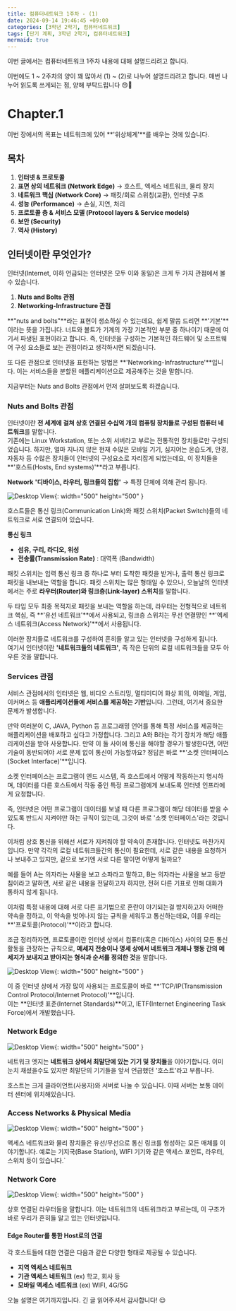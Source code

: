 ```yaml
---
title: 컴퓨터네트워크 1주차 - (1)
date: 2024-09-14 19:46:45 +09:00
categories: [3학년 2학기, 컴퓨터네트워크]
tags: [단기 계획, 3학년 2학기, 컴퓨터네트워크]
mermaid: true
---
```


이번 글에서는 컴퓨터네트워크 1주차 내용에 대해 설명드리려고 합니다.

이번에도 1 ~ 2주차의 양이 꽤 많아서 (1) ~ (2)로 나누어 설명드리려고 합니다. 매번 나누어 읽도록 쓰게되는 점, 양해 부탁드립니다 😓🙏

# Chapter.1

이번 장에서의 목표는 네트워크에 있어 **'위상체계'**를 배우는 것에 있습니다.

## **목차**

1. **인터넷 & 프로토콜**
2. **표면 상의 네트워크 (Network Edge)**
   → 호스트, 엑세스 네트워크, 물리 장치
3. **네트워크 핵심 (Network Core)**
   → 패킷/회로 스위칭(교환), 인터넷 구조
4. **성능 (Performance)**
   → 손실, 지연, 처리
5. **프로토콜 층 & 서비스 모델 (Protocol layers & Service models)**
6. **보안 (Security)**
7. **역사 (History)**

## **인터넷이란 무엇인가?**

인터넷(Internet, 이하 언급되는 인터넷은 모두 이와 동일)은 크게 두 가지 관점에서 볼 수 있습니다.

1. **Nuts and Bolts 관점**
2. **Networking-Infrastructure 관점**

**"nuts and bolts"**라는 표현이 생소하실 수 있는데요, 쉽게 말씀 드리면 **'기본'**이라는 뜻을 가집니다. 너트와 볼트가 기계의 가장 기본적인 부분 중 하나이기 때문에 여기서 파생된 표현이라고 합니다. 즉, 인터넷을 구성하는 기본적인 하드웨어 및 소프트웨어 구성 요소들로 보는 관점이라고 생각하시면 되겠습니다.

또 다른 관점으로 인터넷을 표현하는 방법은 **'Networking-Infrastructure'**입니다. 이는 서비스들을 분할된 애플리케이션으로 제공해주는 것을 말합니다.

지금부터는 Nuts and Bolts 관점에서 먼저 살펴보도록 하겠습니다.

### **Nuts and Bolts 관점**

인터넷이란 **전 세계에 걸쳐 상호 연결된 수십억 개의 컴퓨팅 장치들로 구성된 컴퓨터 네트워크**를 말합니다.  
기존에는 Linux Workstation, 또는 소위 서버라고 부르는 전통적인 장치들로만 구성되었습니다. 하지만, 얼마 지나지 않은 현재 수많은 모바일 기기, 심지어는 온습도계, 안경, 자동차 등 수많은 장치들이 인터넷의 구성요소로 자리잡게 되었는데요, 이 장치들을 **'호스트(Hosts, End systems)'**라고 부릅니다.

**Network**
**'디바이스, 라우터, 링크들의 집합'** → 특정 단체에 의해 관리 됩니다.

![Desktop View](/assets/img/computer-network/nuts-and-bolts.jpg){: width="500" height="500" }

호스트들은 통신 링크(Communication Link)와 패킷 스위치(Packet Switch)들의 네트워크로 서로 연결되어 있습니다.

**통신 링크**

- **섬유, 구리, 라디오, 위성**
- **전송률(Transmission Rate)** : 대역폭 (Bandwidth)

패킷 스위치는 입력 통신 링크 중 하나로 부터 도착한 패킷을 받거나, 출력 통신 링크로 패킷을 내보내는 역할을 합니다. 패킷 스위치는 많은 형태일 수 있으나, 오늘날의 인터넷에서는 주로 **라우터(Router)와 링크층(Link-layer) 스위치**를 말합니다.

두 타입 모두 최종 목적지로 패킷을 보내는 역할을 하는데, 라우터는 전형적으로 네트워크 핵심, 즉 **'유선 네트워크'**에서 사용되고, 링크층 스위치는 무선 연결망인 **'엑세스 네트워크(Access Network)'**에서 사용됩니다.

이러한 장치들로 네트워크를 구성하여 흔히들 알고 있는 인터넷을 구성하게 됩니다.  
여기서 인터넷이란 **'네트워크들의 네트워크'**, 즉 작은 단위의 로컬 네트워크들을 모두 아우른 것을 말합니다.

### **Services 관점**

서비스 관점에서의 인터넷은 웹, 비디오 스트리밍, 멀티미디어 화상 회의, 이메일, 게임, 이커머스 등 **애플리케이션들에 서비스를 제공하는 기반**입니다. 그런데, 여기서 중요한 문제가 발생합니다.

만약 여러분이 C, JAVA, Python 등 프로그래밍 언어를 통해 특정 서비스를 제공하는 애플리케이션을 배포하고 싶다고 가정합니다. 그리고 A와 B라는 각기 장치가 해당 애플리케이션을 받아 사용합니다. 만약 이 둘 사이에 통신을 해야할 경우가 발생한다면, 어떤 기술이 동반되어야 서로 문제 없이 통신이 가능할까요? 정답은 바로 **'소켓 인터페이스(Socket Interface)'**입니다.

소켓 인터페이스는 프로그램이 엔드 시스템, 즉 호스트에서 어떻게 작동하는지 명시하며, 데이터를 다른 호스트에서 작동 중인 특정 프로그램에게 보내도록 인터넷 인프라에게 요청합니다.

즉, 인터넷은 어떤 프로그램이 데이터를 보낼 때 다른 프로그램이 해당 데이터를 받을 수 있도록 반드시 지켜야만 하는 규칙이 있는데, 그것이 바로 '소켓 인터페이스'라는 것입니다.

이처럼 상호 통신을 위해선 서로가 지켜줘야 할 약속이 존재합니다. 인터넷도 마찬가지입니다. 만약 각각의 로컬 네트워크들간의 통신이 필요한데, 서로 같은 내용을 요청하거나 보내주고 있지만, 겉으로 보기엔 서로 다른 말이면 어떻게 될까요?

예를 들어 A는 의자라는 사물을 보고 소파라고 말하고, B는 의자라는 사물을 보고 등받침이라고 말하면, 서로 같은 내용을 전달하고자 하지만, 전혀 다른 기표로 인해 대화가 통하지 않게 됩니다.

이처럼 특정 내용에 대해 서로 다른 표기법으로 혼란이 야기되는걸 방지하고자 어떠한 약속을 정하고, 이 약속을 벗어나지 않는 규칙을 세워두고 통신하는데요, 이를 우리는 **'프로토콜(Protocol)'**이라고 합니다.

조금 정리하자면, 프로토콜이란 인터넷 상에서 컴퓨터(혹은 디바이스) 사이의 모든 통신 활동을 관장하는 규칙으로, **메세지 전송이나 명세 상에서 네트워크 개체나 행동 간의 메세지가 보내지고 받아지는 형식과 순서를 정의한 것**을 말합니다.

![Desktop View](/assets/img/computer-network/protocol.jpg){: width="500" height="500" }

이 중 인터넷 상에서 가장 많이 사용되는 프로토콜이 바로 **'TCP/IP(Transmission Control Protocol/Internet Protocol)'**입니다.  
이는 **인터넷 표준(Internet Standards)**이고, IETF(Internet Engineering Task Force)에서 개발했습니다.

### **Network Edge**

![Desktop View](/assets/img/computer-network/network-edge.jpg){: width="500" height="500" }

네트워크 엣지는 **네트워크 상에서 최말단에 있는 기기 및 장치들**을 이야기합니다. 이미 눈치 채셨을수도 있지만 최말단의 기기들을 앞서 언급했던 '호스트'라고 부릅니다.

호스트는 크게 클라이언트(사용자)와 서버로 나눌 수 있습니다. 이때 서버는 보통 데이터 센터에 위치해있습니다.

### **Access Networks & Physical Media**

![Desktop View](/assets/img/computer-network/access-network-physical-media.jpg){: width="500" height="500" }

액세스 네트워크와 물리 장치들은 유선/무선으로 통신 링크를 형성하는 모든 매체를 이야기합니다. 예로는 기지국(Base Station), WIFI 기기와 같은 액세스 포인트, 라우터, 스위치 등이 있습니다.`

### **Network Core**

![Desktop View](/assets/img/computer-network/network-core.jpg){: width="500" height="500" }

상호 연결된 라우터들을 말합니다. 이는 네트워크의 네트워크라고 부르는데, 이 구조가 바로 우리가 흔히들 알고 있는 인터넷입니다.

#### Edge Router를 통한 Host로의 연결

각 호스트들에 대한 연결은 다음과 같은 다양한 형태로 제공될 수 있습니다.

- **지역 액세스 네트워크**
- **기관 액세스 네트워크** (ex) 학교, 회사 등
- **모바일 액세스 네트워크** (ex) WIFI, 4G/5G

오늘 설명은 여기까지입니다. 긴 글 읽어주셔서 감사합니다! 😌
